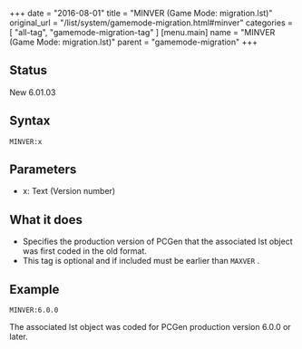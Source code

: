 +++
date = "2016-08-01"
title = "MINVER (Game Mode: migration.lst)"
original_url = "/list/system/gamemode-migration.html#minver"
categories = [ "all-tag", "gamemode-migration-tag" ]
[menu.main]
    name = "MINVER (Game Mode: migration.lst)"
    parent = "gamemode-migration"
+++

## Status

New 6.01.03

## Syntax

`MINVER:x`

## Parameters

-   x: Text (Version number)



What it does
------------

-   Specifies the production version of PCGen that the associated lst
    object was first coded in the old format.
-   This tag is optional and if included must be earlier than `MAXVER` .

Example
-------

`MINVER:6.0.0`

The associated lst object was coded for PCGen production version 6.0.0
or later.

